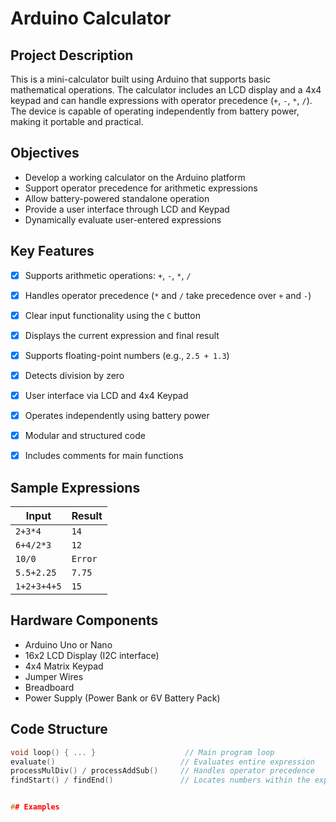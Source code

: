 # Arduino Calculator

## Project Description

This is a mini-calculator built using Arduino that supports basic mathematical operations. The calculator includes an LCD display and a 4x4 keypad and can handle expressions with operator precedence (`+`, `-`, `*`, `/`). The device is capable of operating independently from battery power, making it portable and practical.


## Objectives

- Develop a working calculator on the Arduino platform
- Support operator precedence for arithmetic expressions
- Allow battery-powered standalone operation
- Provide a user interface through LCD and Keypad
- Dynamically evaluate user-entered expressions


## Key Features

- [x] Supports arithmetic operations: `+`, `-`, `*`, `/`
- [x] Handles operator precedence (`*` and `/` take precedence over `+` and `-`)
- [x] Clear input functionality using the `C` button
- [x] Displays the current expression and final result
- [x] Supports floating-point numbers (e.g., `2.5 + 1.3`)
- [x] Detects division by zero
- [x] User interface via LCD and 4x4 Keypad
- [x] Operates independently using battery power
- [x] Modular and structured code
- [x] Includes comments for main functions



## Sample Expressions

| Input             | Result  |
|------------------|---------|
| `2+3*4`          | `14`    |
| `6+4/2*3`        | `12`    |
| `10/0`           | `Error` |
| `5.5+2.25`       | `7.75`  |
| `1+2+3+4+5`      | `15`    |


## Hardware Components

- Arduino Uno or Nano
- 16x2 LCD Display (I2C interface)
- 4x4 Matrix Keypad
- Jumper Wires
- Breadboard
- Power Supply (Power Bank or 6V Battery Pack)



## Code Structure

```cpp
void loop() { ... }                    // Main program loop
evaluate()                            // Evaluates entire expression
processMulDiv() / processAddSub()     // Handles operator precedence
findStart() / findEnd()               // Locates numbers within the expression


## Examples

